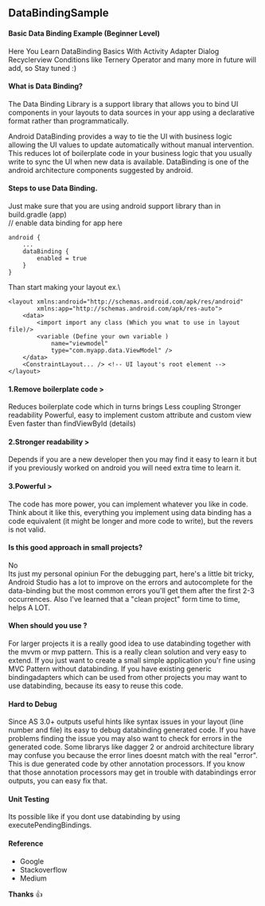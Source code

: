 ## DataBindingSample
#### Basic Data Binding Example (Beginner Level) 
Here You Learn DataBinding Basics With Activity Adapter Dialog Recyclerview
Conditions like Ternery Operator
and many more in future will add, so Stay tuned :) 

#### What is Data Binding?
The Data Binding Library is a support library that allows you to bind UI components in your layouts to data sources in your app using a declarative format rather than programmatically.

Android DataBinding provides a way to tie the UI with business logic allowing the UI values to update automatically without manual intervention. This reduces lot of boilerplate code in your business logic that you usually write to sync the UI when new data is available. DataBinding is one of the android architecture components suggested by android.

#### Steps to use Data Binding.

Just make sure that you are using android support library
than in build.gradle (app)\
// enable data binding for app here
```
android {
    ...
    dataBinding {
        enabled = true
    }
}
```

Than start making your layout 
ex.\
```
<layout xmlns:android="http://schemas.android.com/apk/res/android"
        xmlns:app="http://schemas.android.com/apk/res-auto">
    <data>
        <import import any class (Which you wnat to use in layout file)/>
        <variable (Define your own variable )
            name="viewmodel"
            type="com.myapp.data.ViewModel" />
    </data>
    <ConstraintLayout... /> <!-- UI layout's root element -->
</layout>
```

#### 1.Remove boilerplate code >
Reduces boilerplate code which in turns brings 
Less coupling
Stronger readability
Powerful, easy to implement custom attribute and custom view
Even faster than findViewById (details)

#### 2.Stronger readability >
Depends if you are a new developer then you may find it easy to learn it but if you previously worked on android you will need extra time to learn it.

#### 3.Powerful >
The code has more power, you can implement whatever you like in code. Think about it like this, everything you implement using data binding has a code equivalent (it might be longer and more code to write), but the revers is not valid.

#### Is this good approach in small projects?
No\
Its just my personal opiniun 
For the debugging part, here's a little bit tricky, Android Studio has a lot to improve on the errors and autocomplete for the data-binding but the most common errors you'll get them after the first 2-3 occurrences. Also I've learned that a "clean project" form time to time, helps A LOT.

#### When should you use ?
For larger projects it is a really good idea to use databinding together with the mvvm or mvp pattern. This is a really clean solution and very easy to extend. If you just want to create a small simple application you'r fine using MVC Pattern without databinding. If you have existing generic bindingadapters which can be used from other projects you may want to use databinding, because its easy to reuse this code.

#### Hard to Debug 
Since AS 3.0+ outputs useful hints like syntax issues in your layout (line number and file) its easy to debug databinding generated code. If you have problems finding the issue you may also want to check for errors in the generated code. Some librarys like dagger 2 or android architecture library may confuse you because the error lines doesnt match with the real "error". This is due generated code by other annotation processors. If you know that those annotation processors may get in trouble with databindings error outputs, you can easy fix that.

#### Unit Testing 
Its possible like if you dont use databinding by using executePendingBindings.

#### Reference 
- Google
- Stackoverflow 
- Medium

**Thanks** :+1:


